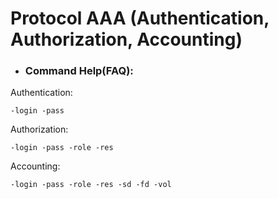# Protocol AAA (Authentication, Authorization, Accounting)

* ### Command Help(FAQ):

Authentication:
```
-login -pass
```
Authorization:
```
-login -pass -role -res
```
Accounting:
```
-login -pass -role -res -sd -fd -vol
```